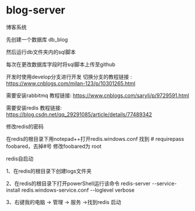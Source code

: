 # blog-server
博客系统

先创建一个数据库 db_blog

然后运行db文件夹内的sql脚本

每次在更改数据库字段时将sql脚本上传至github

开发时使用develop分支进行开发 
切换分支的教程链接 : https://www.cnblogs.com/milan-123/p/10301265.html

需要安装rabbitmq 教程链接:  https://www.cnblogs.com/saryli/p/9729591.html

需要安装redis 教程链接: https://blog.csdn.net/qq_29291085/article/details/77489342

修改redis的密码

在redis的根目录下用notepad++打开redis.windows.conf  找到 # requirepass foobared，去掉#号 修改foobared为 root 


redis自启动 

1、在redis的根目录下创建logs文件夹  

2、在redis的根目录下打开powerShell运行该命令 redis-server --service-install redis.windows-service.conf --loglevel verbose

3、右键我的电脑 -> 管理 -> 服务 ->找到redis 启动


                                      



